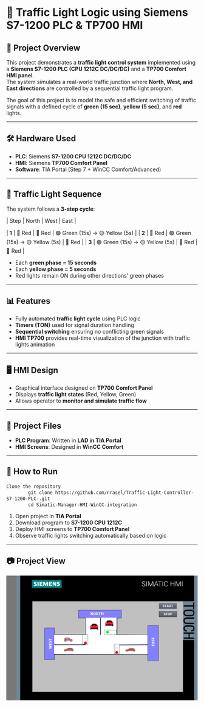 # 🚦 Traffic Light Logic using Siemens S7-1200 PLC & TP700 HMI

## 📌 Project Overview
This project demonstrates a **traffic light control system** implemented using a **Siemens S7-1200 PLC (CPU 1212C DC/DC/DC)** and a **TP700 Comfort HMI panel**.  
The system simulates a real-world traffic junction where **North, West, and East directions** are controlled by a sequential traffic light program.

The goal of this project is to model the safe and efficient switching of traffic signals with a defined cycle of **green (15 sec)**, **yellow (5 sec)**, and **red** lights.

---

## 🛠 Hardware Used
- **PLC**: Siemens **S7-1200 CPU 1212C DC/DC/DC**  
- **HMI**: Siemens **TP700 Comfort Panel**  
- **Software**: TIA Portal (Step 7 + WinCC Comfort/Advanced)  

---

## 🔄 Traffic Light Sequence
The system follows a **3-step cycle**:

| Step | North | West | East |

| **1** | 🔴 Red | 🔴 Red | 🟢 Green (15s) → 🟡 Yellow (5s) |
| **2** | 🔴 Red | 🟢 Green (15s) → 🟡 Yellow (5s) | 🔴 Red |
| **3** | 🟢 Green (15s) → 🟡 Yellow (5s) | 🔴 Red | 🔴 Red |

- Each **green phase = 15 seconds**  
- Each **yellow phase = 5 seconds**  
- Red lights remain ON during other directions' green phases  

---

## 📊 Features
- Fully automated **traffic light cycle** using PLC logic  
- **Timers (TON)** used for signal duration handling  
- **Sequential switching** ensuring no conflicting green signals  
- **HMI TP700** provides real-time visualization of the junction with traffic lights animation  

---

## 🖥 HMI Design
- Graphical interface designed on **TP700 Comfort Panel**  
- Displays **traffic light states** (Red, Yellow, Green)  
- Allows operator to **monitor and simulate traffic flow**  

---

## 📂 Project Files
- **PLC Program**: Written in **LAD in TIA Portal**  
- **HMI Screens**: Designed in **WinCC Comfort**  

---

## 🚀 How to Run
    Clone the repository
            git clone https://github.com/nrasel/Traffic-Light-Controller-S7-1200-PLC-.git
            cd Simatic-Manager-HMI-WinCC-integration
1. Open project in **TIA Portal**  
2. Download program to **S7-1200 CPU 1212C**  
3. Deploy HMI screens to **TP700 Comfort Panel**  
4. Observe traffic lights switching automatically based on logic

---

## 📷 Project View
![Traffic Light Interface](https://github.com/nrasel/Traffic-Light-Controller-S7-1200-PLC-/blob/94b85c9b68ba0877c091dba11bfa56e175933fa2/View%20Of%20the%20Project.PNG)


